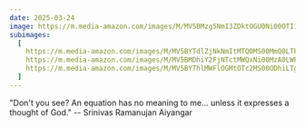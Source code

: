 ```yaml
---
date: 2025-03-24
image: https://m.media-amazon.com/images/M/MV5BMzg5NmI3ZDktOGU0Ni00OTI1LWI0NTktNmY0YTBiNjJkMDg0XkEyXkFqcGc@._V1_.jpg
subimages:
  [
    https://m.media-amazon.com/images/M/MV5BYTdlZjNkNmItMTQ0MS00MmQ0LTkyYmMtMDJmZWY1OTlhMDY2XkEyXkFqcGc@._V1_.jpg,
    https://m.media-amazon.com/images/M/MV5BMDhiY2FjNTctMWQxNi00MzA0LWFlZmEtMjllYzA0MTQ5NGMxXkEyXkFqcGc@._V1_.jpg,
    https://m.media-amazon.com/images/M/MV5BYThlMWFlOGMtOTc2MS00ODhiLTgxNTAtZmNjYWE1NDVhODg2XkEyXkFqcGc@._V1_.jpg,
  ]
---
```


"Don't you see? An equation has no meaning to me... unless it expresses a
thought of God." -- Srinivas Ramanujan Aiyangar
